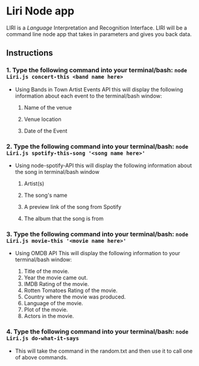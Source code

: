 # Liri Node app

LIRI is a _Language_ Interpretation and Recognition Interface. LIRI will be a command line node app that takes in parameters and gives you back data.

## Instructions

### 1. Type the following command into your terminal/bash: `node Liri.js concert-this <band name here>`

- Using Bands in Town Artist Events API this will display the following information about each event to the terminal/bash window:

  1. Name of the venue

  2. Venue location

  3. Date of the Event

### 2. Type the following command into your terminal/bash: `node Liri.js spotify-this-song '<song name here>'`

- Using node-spotify-API this will display the following information about the song in terminal/bash window

  1. Artist(s)

  2. The song's name

  3. A preview link of the song from Spotify

  4. The album that the song is from

### 3. Type the following command into your terminal/bash: `node Liri.js movie-this '<movie name here>'`

- Using OMDB API This will display the following information to your terminal/bash window:

    1. Title of the movie.
    2. Year the movie came out.
    3. IMDB Rating of the movie.
    4. Rotten Tomatoes Rating of the movie.
    5. Country where the movie was produced.
    6. Language of the movie.
    7. Plot of the movie.
    8. Actors in the movie.

### 4. Type the following command into your terminal/bash: `node Liri.js do-what-it-says`

- This will take the command in the random.txt and then use it to call one of above commands.
